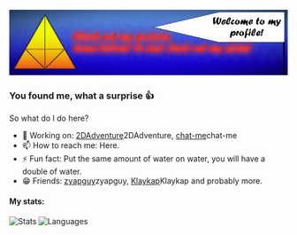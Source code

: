[![Banner](https://github.com/RealKalsep/RealKalsep/blob/main/gitbanner.png?raw=true)](https://github.com/RealKalsep/RealKalsep)

### You found me, what a surprise 👍
So what do I do here?

- 🔭 Working on: [2DAdventure](https://github.com/RealKalsep/2DAdventure)2DAdventure, [chat-me](https://github.com/RealKalsep/chat-me)chat-me
- 📫 How to reach me: Here.
- ⚡ Fun fact: Put the same amount of water on water, you will have a double of water.
- 😁 Friends: [zyapguy](https://github.com/zyapguy)zyapguy, [Klaykap](https://github.com/Klaykap)Klaykap and probably more.

#### My stats:
![Stats](https://github-readme-stats.vercel.app/api?username=RealKalsep&show_icons=true&theme=vue)
![Languages](https://github-readme-stats.vercel.app/api/top-langs/?username=RealKalsep&layout=compact&theme=vue)
